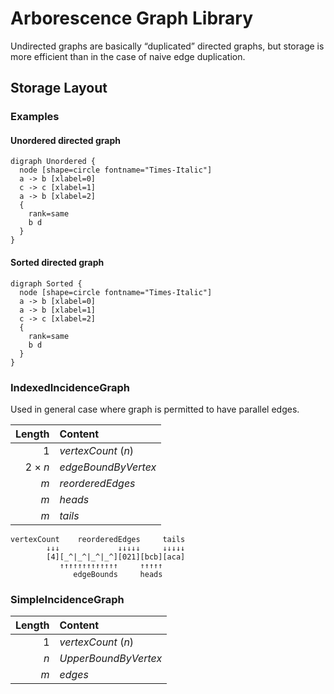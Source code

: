 # Arborescence Graph Library

Undirected graphs are basically “duplicated” directed graphs, but storage is more efficient than in the case of naive edge duplication.

## Storage Layout

### Examples

#### Unordered directed graph

```plantuml
digraph Unordered {
  node [shape=circle fontname="Times-Italic"]
  a -> b [xlabel=0]
  c -> c [xlabel=1]
  a -> b [xlabel=2]
  {
    rank=same
    b d
  }
}
```

#### Sorted directed graph

```plantuml
digraph Sorted {
  node [shape=circle fontname="Times-Italic"]
  a -> b [xlabel=0]
  a -> b [xlabel=1]
  c -> c [xlabel=2]
  {
    rank=same
    b d
  }
}
```

### IndexedIncidenceGraph

Used in general case where graph is permitted to have parallel edges.

|         Length | Content             |
|---------------:|:--------------------|
|              1 | _vertexCount_ (_n_) |
|        2 × _n_ | _edgeBoundByVertex_ |
|            _m_ | _reorderedEdges_    |
|            _m_ | _heads_             |
|            _m_ | _tails_             |

```
vertexCount    reorderedEdges     tails
        ↓↓↓             ↓↓↓↓↓     ↓↓↓↓↓
        [4][_^|_^|_^|_^][021][bcb][aca]
           ↑↑↑↑↑↑↑↑↑↑↑↑↑     ↑↑↑↑↑
              edgeBounds     heads
```

### SimpleIncidenceGraph

|         Length | Content              |
|---------------:|:---------------------|
|              1 | _vertexCount_ (_n_)  |
|            _n_ | _UpperBoundByVertex_ |
|            _m_ | _edges_              |

